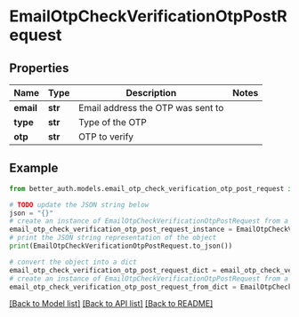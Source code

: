 # EmailOtpCheckVerificationOtpPostRequest


## Properties

Name | Type | Description | Notes
------------ | ------------- | ------------- | -------------
**email** | **str** | Email address the OTP was sent to | 
**type** | **str** | Type of the OTP | 
**otp** | **str** | OTP to verify | 

## Example

```python
from better_auth.models.email_otp_check_verification_otp_post_request import EmailOtpCheckVerificationOtpPostRequest

# TODO update the JSON string below
json = "{}"
# create an instance of EmailOtpCheckVerificationOtpPostRequest from a JSON string
email_otp_check_verification_otp_post_request_instance = EmailOtpCheckVerificationOtpPostRequest.from_json(json)
# print the JSON string representation of the object
print(EmailOtpCheckVerificationOtpPostRequest.to_json())

# convert the object into a dict
email_otp_check_verification_otp_post_request_dict = email_otp_check_verification_otp_post_request_instance.to_dict()
# create an instance of EmailOtpCheckVerificationOtpPostRequest from a dict
email_otp_check_verification_otp_post_request_from_dict = EmailOtpCheckVerificationOtpPostRequest.from_dict(email_otp_check_verification_otp_post_request_dict)
```
[[Back to Model list]](../README.md#documentation-for-models) [[Back to API list]](../README.md#documentation-for-api-endpoints) [[Back to README]](../README.md)



